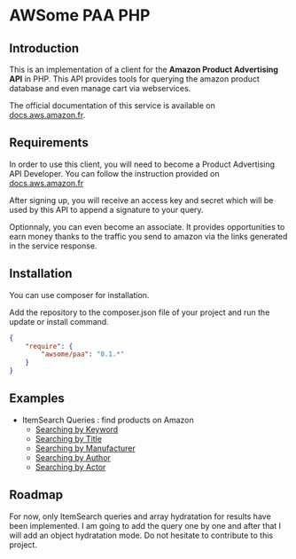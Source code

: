 AWSome PAA PHP
==============

Introduction
------------

This is an implementation of a client for the **Amazon Product Advertising API** in PHP. 
This API provides tools for querying the amazon product database and even manage cart via webservices.
 
The official documentation of this service is available on [docs.aws.amazon.fr](http://docs.aws.amazon.com/AWSECommerceService/2011-08-01/DG/Welcome.html).

Requirements
------------

In order to use this client, you will need to become a Product Advertising API Developer. 
You can follow the instruction provided on [docs.aws.amazon.fr](http://docs.aws.amazon.com/AWSECommerceService/2011-08-01/DG/becomingDev.html)

After signing up, you will receive an access key and secret which will be used by this API to append a signature to your query.

Optionnaly, you can even become an associate. It provides opportunities to earn money thanks to the traffic you send to amazon 
via the links generated in the service response.

Installation
------------

You can use composer for installation.

Add the repository to the composer.json file of your project and run the update or install command.

``` json
{
    "require": {
        "awsome/paa": "0.1.*"
    }
}
```

Examples
--------

* ItemSearch Queries : find products on Amazon
    * [Searching by Keyword](doc/ItemSearch/searching_by_keyword.md)
    * [Searching by Title](doc/ItemSearch/searching_by_title.md)
    * [Searching by Manufacturer](doc/ItemSearch/searching_by_manufacturer.md)
    * [Searching by Author](doc/ItemSearch/searching_by_author.md)
    * [Searching by Actor](doc/ItemSearch/searching_by_actor.md)

Roadmap
-------

For now, only ItemSearch queries and array hydratation for results have been implemented. 
I am going to add the query one by one and after that I will add an object hydratation mode.
Do not hesitate to contribute to this project.
